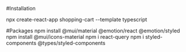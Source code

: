 #Installation 

npx create-react-app shopping-cart --template typescript

#Packages
npm install @mui/material @emotion/react @emotion/styled
npm install @mui/icons-material
npm i react-query
npm i styled-components @types/styled-components